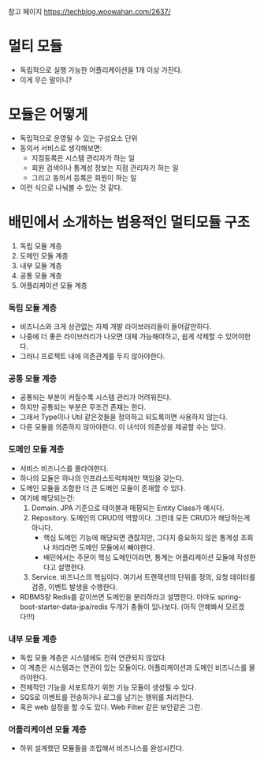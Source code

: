 참고 페이지
https://techblog.woowahan.com/2637/

# 멀티 모듈
- 독립적으로 실행 가능한 어플리케이션을 1개 이상 가진다.
- 이게 무슨 말이니?

# 모듈은 어떻게
- 독립적으로 운영될 수 있는 구성요소 단위
- 동의서 서비스로 생각해보면:
  - 지점등록은 시스템 관리자가 하는 일
  - 회원 검색이나 통계성 정보는 지점 관리자가 하는 일
  - 그리고 동의서 등록은 회원이 하는 일
- 이런 식으로 나눠볼 수 있는 것 같다.

# 배민에서 소개하는 범용적인 멀티모듈 구조
1. 독립 모듈 계층
2. 도메인 모듈 계층
3. 내부 모듈 계층
4. 공통 모듈 계층
5. 어플리케이션 모듈 계층
### 독립 모듈 계층
- 비즈니스와 크게 상관없는 자체 개발 라이브러리들이 들어갈만하다.
- 나중에 더 좋은 라이브러리가 나오면 대체 가능해야하고, 쉽게 삭제할 수 있어야한다.
- 그러니 프로젝트 내에 의존관계를 두지 않아야한다.
### 공통 모듈 계층
- 공통되는 부분이 커질수록 시스템 관리가 어려워진다.
- 하지만 공통되는 부분은 무조건 존재는 한다.
- 그래서 Type이나 Util 같은것들을 정의하고 되도록이면 사용하지 않는다.
- 다른 모듈을 의존하지 않아야한다. 이 녀석이 의존성을 제공할 수는 있다.
### 도메인 모듈 계층
- 서비스 비즈니스를 몰라야한다.
- 하나의 모듈은 하나의 인프라스트럭처에만 책임을 갖는다.
- 도메인 모듈을 조합한 더 큰 도메인 모듈이 존재할 수 있다.
- 여기에 해당되는건:
  1. Domain. JPA 기준으로 테이블과 매핑되는 Entity Class가 예시다.
  2. Repository. 도메인의 CRUD의 역할이다. 그런데 모든 CRUD가 해당하는게 아니다.
     - 핵심 도메인 기능에 해당되면 괜찮지만, 그다지 중요하지 않은 통계성 조회나 처리라면 도메인 모듈에서 빼야한다.
     - 배민에서는 주문이 핵심 도메인이라면, 통계는 어플리케이션 모듈에 작성한다고 설명한다.
  3. Service. 비즈니스의 핵심이다. 여기서 트랜잭션의 단위를 정의, 요청 데이터를 검증, 이벤트 발생을 수행한다.
- RDBMS랑 Redis를 같이쓰면 도메인을 분리하라고 설명한다. 아마도 spring-boot-starter-data-jpa/redis 두개가 충돌이 있나보다. (아직 안해봐서 모르겠다!!!)
### 내부 모듈 계층
- 독립 모듈 계층은 시스템에도 전혀 연관되지 않았다.
- 이 계층은 시스템과는 연관이 있는 모듈이다. 어플리케이션과 도메인 비즈니스를 몰라야한다.
- 전체적인 기능을 서포트하기 위한 기능 모듈이 생성될 수 있다.
- SQS로 이벤트를 전송하거나 로그를 남기는 행위를 처리한다.
- 혹은 web 설정을 할 수도 있다. Web Filter 같은 보안같은 그런.
### 어플리케이션 모듈 계층
- 하위 설계했던 모듈들을 조립해서 비즈니스를 완성시킨다.
